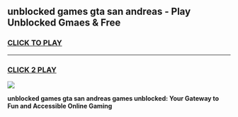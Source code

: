 
## unblocked games gta san andreas - Play Unblocked Gmaes & Free
<h3>
<a href="https://premium.freeplayer.one?title=unblocked_games_gta_san_andreas&ref=19F">CLICK TO PLAY</a></h3>
<hr>

<h3>
<a href="https://premium.freeplayer.one?title=unblocked_games_gta_san_andreas&ref=19F">CLICK 2 PLAY</a>
  
</h3>

<a href="https://premium.freeplayer.one?title=unblocked_games_gta_san_andreas&ref=19F/"><img src="https://clearcache.store/games.png"></a>


**unblocked games gta san andreas games unblocked: Your Gateway to Fun and Accessible Online Gaming**
